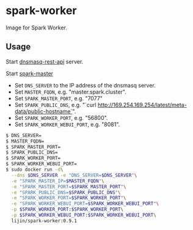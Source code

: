 spark-worker
============

Image for Spark Worker.

Usage
-----

Start [dnsmasq-rest-api](https://index.docker.io/u/lijin/dnsmasq-rest-api/) server.

Start [spark-master](../spark-master)

* Set `DNS_SERVER` to the IP address of the dnsmasq server.
* Set `MASTER_FQDN`, e.g. "master.spark.cluster".
* Set `SPARK_MASTER_PORT`, e.g. "7077"
* Set `SPARK_PUBLIC_DNS`, e.g. "\`curl http://169.254.169.254/latest/meta-data/public-hostname`".
* Set `SPARK_WORKER_PORT`, e.g. "56800".
* Set `SPARK_WORKER_WEBUI_PORT`, e.g. "8081".

```bash
$ DNS_SERVER=
$ MASTER_FQDN=
$ SPARK_MASTER_PORT=
$ SPARK_PUBLIC_DNS=
$ SPARK_WORKER_PORT=
$ SPARK_WORKER_WEBUI_PORT=
$ sudo docker run -d\
  --dns $DNS_SERVER -e "DNS_SERVER=$DNS_SERVER"\
  -e "SPARK_MASTER_IP=$MASTER_FQDN"\
  -e "SPARK_MASTER_PORT=$SPARK_MASTER_PORT"\
  -e "SPARK_PUBLIC_DNS=$SPARK_PUBLIC_DNS"\
  -e "SPARK_WORKER_PORT=$SPARK_WORKER_PORT"\
  -e "SPARK_WORKER_WEBUI_PORT=$SPARK_WORKER_WEBUI_PORT"\
  -p $SPARK_WORKER_PORT:$SPARK_WORKER_PORT\
  -p $SPARK_WORKER_WEBUI_PORT:$SPARK_WORKER_WEBUI_PORT\
  lijin/spark-worker:0.9.1
```